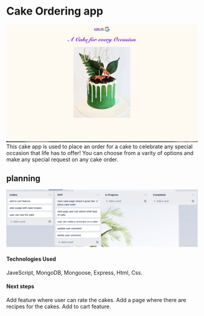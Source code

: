 # Cake Ordering app

<img src="./public/images/cake.png" alt="trello" title='cake'>
This cake app is used to place an order for a cake to celebrate any special occasion that life has to offer! You can choose from a varity of options and make any special request on any cake order.


## planning

<img src="./public/images/trello.png" alt="trello" title='Trello'>



#### Technologies Used
JaveScript, MongoDB, Mongoose, Express, Html, Css.

#### Next steps
Add feature where user can rate the cakes.
Add a page where there are recipes for the cakes.
Add to cart feature.
